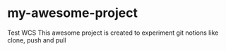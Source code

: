 # my-awesome-project
Test WCS
This awesome project is created to experiment git notions like clone, push and pull
